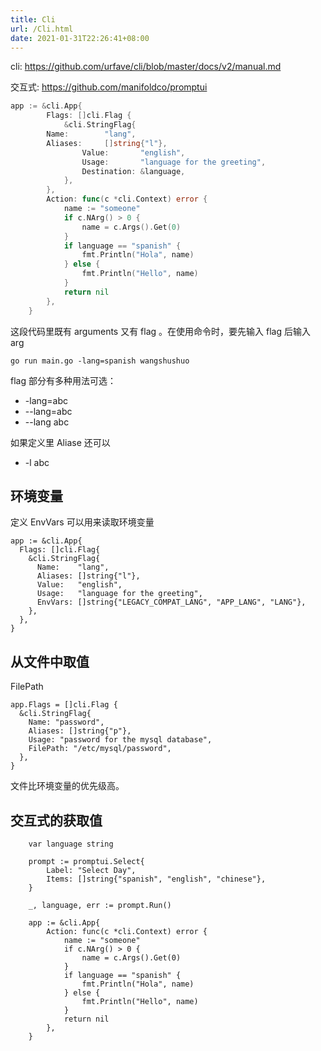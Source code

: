 ```yaml
---
title: Cli
url: /Cli.html
date: 2021-01-31T22:26:41+08:00
---
```

cli: https://github.com/urfave/cli/blob/master/docs/v2/manual.md

交互式: https://github.com/manifoldco/promptui

```go
app := &cli.App{
		Flags: []cli.Flag {
			&cli.StringFlag{
        Name:        "lang",
        Aliases:     []string{"l"},
				Value:       "english",
				Usage:       "language for the greeting",
				Destination: &language,
			},
		},
		Action: func(c *cli.Context) error {
			name := "someone"
			if c.NArg() > 0 {
				name = c.Args().Get(0)
			}
			if language == "spanish" {
				fmt.Println("Hola", name)
			} else {
				fmt.Println("Hello", name)
			}
			return nil
		},
	}
```

这段代码里既有 arguments 又有 flag 。在使用命令时，要先输入 flag 后输入 arg

```
go run main.go -lang=spanish wangshushuo
```
flag 部分有多种用法可选：
- -lang=abc
- --lang=abc
- --lang abc

如果定义里 Aliase 还可以
- -l abc

## 环境变量

定义 EnvVars 可以用来读取环境变量
```
app := &cli.App{
  Flags: []cli.Flag{
    &cli.StringFlag{
      Name:    "lang",
      Aliases: []string{"l"},
      Value:   "english",
      Usage:   "language for the greeting",
      EnvVars: []string{"LEGACY_COMPAT_LANG", "APP_LANG", "LANG"},
    },
  },
}
```

## 从文件中取值
FilePath
```
app.Flags = []cli.Flag {
  &cli.StringFlag{
    Name: "password",
    Aliases: []string{"p"},
    Usage: "password for the mysql database",
    FilePath: "/etc/mysql/password",
  },
}
```

文件比环境变量的优先级高。

## 交互式的获取值

```
	var language string

	prompt := promptui.Select{
		Label: "Select Day",
		Items: []string{"spanish", "english", "chinese"},
	}

	_, language, err := prompt.Run()

	app := &cli.App{
		Action: func(c *cli.Context) error {
			name := "someone"
			if c.NArg() > 0 {
				name = c.Args().Get(0)
			}
			if language == "spanish" {
				fmt.Println("Hola", name)
			} else {
				fmt.Println("Hello", name)
			}
			return nil
		},
	}
```